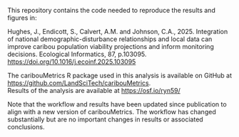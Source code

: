 This repository contains the code needed to reproduce the results and figures in:

Hughes, J., Endicott, S., Calvert, A.M. and Johnson, C.A., 2025. Integration of national demographic-disturbance relationships and local data can improve caribou population viability projections and inform monitoring decisions. Ecological Informatics, 87, p.103095. https://doi.org/10.1016/j.ecoinf.2025.103095

The caribouMetrics R package used in this analysis is available on GitHub at https://github.com/LandSciTech/caribouMetrics.   
Results of the analysis are available at https://osf.io/ryn59/

Note that the workflow and results have been updated since publication to align with a new version of caribouMetrics. The workflow has changed substantially but are no important changes in results or associated conclusions.

